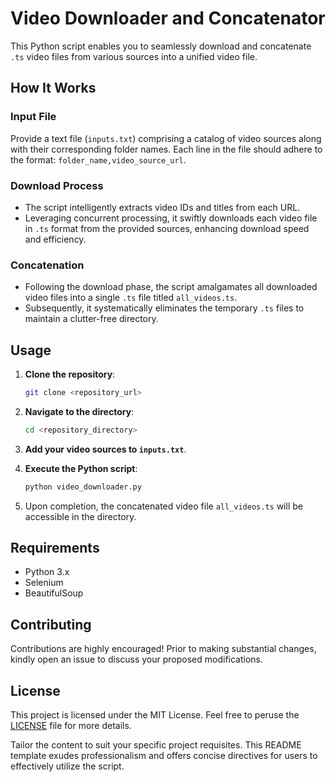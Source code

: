 # Video Downloader and Concatenator

This Python script enables you to seamlessly download and concatenate `.ts` video files from various sources into a unified video file.

## How It Works

### Input File
Provide a text file (`inputs.txt`) comprising a catalog of video sources along with their corresponding folder names. Each line in the file should adhere to the format: `folder_name,video_source_url`.

### Download Process
- The script intelligently extracts video IDs and titles from each URL.
- Leveraging concurrent processing, it swiftly downloads each video file in `.ts` format from the provided sources, enhancing download speed and efficiency.

### Concatenation
- Following the download phase, the script amalgamates all downloaded video files into a single `.ts` file titled `all_videos.ts`.
- Subsequently, it systematically eliminates the temporary `.ts` files to maintain a clutter-free directory.

## Usage

1. **Clone the repository**:
    ```bash
    git clone <repository_url>
    ```

2. **Navigate to the directory**:
    ```bash
    cd <repository_directory>
    ```

3. **Add your video sources to `inputs.txt`**.

4. **Execute the Python script**:
    ```bash
    python video_downloader.py
    ```

5. Upon completion, the concatenated video file `all_videos.ts` will be accessible in the directory.

## Requirements

- Python 3.x
- Selenium
- BeautifulSoup

## Contributing

Contributions are highly encouraged! Prior to making substantial changes, kindly open an issue to discuss your proposed modifications.

## License

This project is licensed under the MIT License. Feel free to peruse the [LICENSE](link_to_license_file) file for more details.

Tailor the content to suit your specific project requisites. This README template exudes professionalism and offers concise directives for users to effectively utilize the script.
